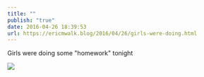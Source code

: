 ```yaml
---
title: ""
publish: "true"
date: 2016-04-26 18:39:53
url: https://ericmwalk.blog/2016/04/26/girls-were-doing.html
---
```


Girls were doing some "homework" tonight

![](https://ericmwalk.blog/uploads/2022/50cd1ee7e3.jpg)